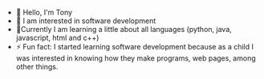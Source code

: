 - 👋 Hello, I'm Tony
- 👀 I am interested in software development
- 🌱Currently I am learning a little about all languages (python, java, javascript, html and c++)
- ⚡ Fun fact: I started learning software development because as a child I was interested in knowing how they make programs, web pages, among other things.

<!---
T0hny/T0hny is a special ✨ repository ✨ because its `README.md` (this file) appears in your GitHub profile.
You can click the Preview link to see the changes.
--->
